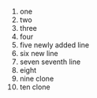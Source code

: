 1. one
2. two
3. three
4. four 
5. five newly added line
6. six new line
7. seven seventh line
8. eight 
9. nine clone
10. ten clone